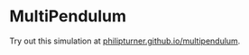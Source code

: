 # MultiPendulum

Try out this simulation at [philipturner.github.io/multipendulum](https://philipturner.github.io/multipendulum).
